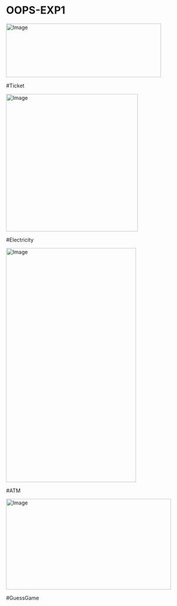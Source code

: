 # OOPS-EXP1

<img width="421" height="146" alt="Image" src="https://github.com/user-attachments/assets/4e4f45e9-bb70-453c-aadd-32c4f584a948" />

#Ticket


<img width="358" height="373" alt="Image" src="https://github.com/user-attachments/assets/d4ca9d03-5e1e-40eb-881b-8bc835ef335f" />

#Electricity


<img width="353" height="635" alt="Image" src="https://github.com/user-attachments/assets/424962ff-137b-4e33-aacf-edcee9da20a8" />

#ATM


<img width="448" height="246" alt="Image" src="https://github.com/user-attachments/assets/44dfb7cb-b4ac-437a-b710-19b110b7b0cd" />

#GuessGame

